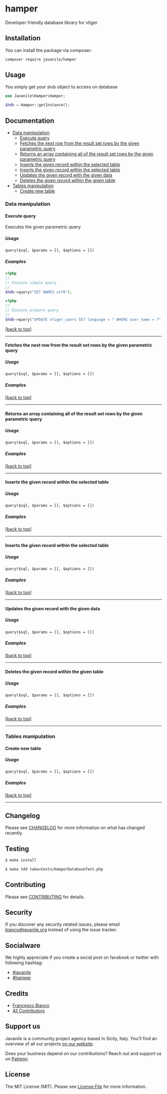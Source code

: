 # hamper

Developer friendly database library for vtiger

## Installation

You can install the package via composer:

```bash
composer require javanile/hamper
```

## Usage

You simply get your `$hdb` object to access on database

```php
use Javanile\Hamper\Hamper;

$hdb = Hamper::getInstance();
```

## Documentation

* [Data manipulation](#Data-manipulation)
    * [Execute query](#Execute-query)
    * [Fetches the next row from the result set rows by the given parametric query](#Fetches-the-next-row-from-the-result-set-rows-by-the-given-parametric-query)
    * [Returns an array containing all of the result set rows by the given parametric query](#Returns-an-array-containing-all-of-the-result-set-rows-by-the-given-parametric-query)
    * [Inserts the given record within the selected table](#Inserts-the-given-record-within-the-selected-table)
    * [Inserts the given record within the selected table](#Inserts-the-given-record-within-the-selected-table)
    * [Updates the given record with the given data](#Updates-the-given-record-with-the-given-data)
    * [Deletes the given record within the given table](#Deletes-the-given-record-within-the-given-table)
* [Tables manipulation](#Tables-manipulation)
    * [Create new table](#Create-new-table)


### Data manipulation
#### Execute query

Executes the given parametric query

##### Usage 

```
query($sql, $params = [], $options = [])
```

##### Examples

```php
<?php
//
// Execute simple query
//
$hdb->query("SET NAMES utf8");
```

```php
<?php
//
// Execute prepare query
//
$hdb->query("UPDATE vtiger_users SET language = ? WHERE user_name = ?", ["en_us", "admin"]);
```

[[back to top]](#Documentation)

<hr/>

#### Fetches the next row from the result set rows by the given parametric query



##### Usage 

```
query($sql, $params = [], $options = [])
```

##### Examples

[[back to top]](#Documentation)

<hr/>

#### Returns an array containing all of the result set rows by the given parametric query



##### Usage 

```
query($sql, $params = [], $options = [])
```

##### Examples

[[back to top]](#Documentation)

<hr/>

#### Inserts the given record within the selected table



##### Usage 

```
query($sql, $params = [], $options = [])
```

##### Examples

[[back to top]](#Documentation)

<hr/>

#### Inserts the given record within the selected table



##### Usage 

```
query($sql, $params = [], $options = [])
```

##### Examples

[[back to top]](#Documentation)

<hr/>

#### Updates the given record with the given data



##### Usage 

```
query($sql, $params = [], $options = [])
```

##### Examples

[[back to top]](#Documentation)

<hr/>

#### Deletes the given record within the given table



##### Usage 

```
query($sql, $params = [], $options = [])
```

##### Examples

[[back to top]](#Documentation)

<hr/>

### Tables manipulation
#### Create new table



##### Usage 

```
query($sql, $params = [], $options = [])
```

##### Examples

[[back to top]](#Documentation)

<hr/>



## Changelog

Please see [CHANGELOG](CHANGELOG.md) for more information on what has changed recently.

## Testing

```bash
$ make install
```

```bash
$ make tdd take=tests/HamperDatabaseTest.php 
```

## Contributing

Please see [CONTRIBUTING](CONTRIBUTING.md) for details.

## Security

If you discover any security related issues, please email bianco@javanile.org instead of using the issue tracker.

## Socialware

We highly appreciate if you create a social post on facebook or twitter with following hashtag:

- [#javanile](#Socialware)
- [#hamper](#Socialware)

## Credits

- [Francesco Bianco](https://github.com/francescobianco)
- [All Contributors](../../contributors) 

## Support us

Javanile is a community project agency based in Sicily, Italy. 
You'll find an overview of all our projects [on our website](https://www.javanile.org).

Does your business depend on our contributions? Reach out and support us on [Patreon](https://www.patreon.com/javanile). 

## License

The MIT License (MIT). Please see [License File](LICENSE.md) for more information.

